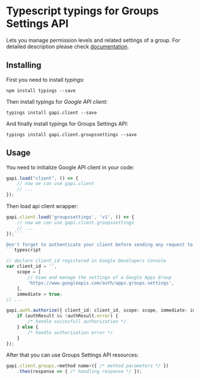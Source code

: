 # Typescript typings for Groups Settings API
Lets you manage permission levels and related settings of a group.
For detailed description please check [documentation](https://developers.google.com/google-apps/groups-settings/get_started).

## Installing

First you need to install *typings*:
```
npm install typings --save 
```

Then install typings for *Google API client*:
```
typings install gapi.client --save 
```

And finally install typings for Groups Settings API:
```
typings install gapi.client.groupssettings --save 
```

## Usage

You need to initialize Google API client in your code:
```typescript
gapi.load("client", () => { 
    // now we can use gapi.client
    // ... 
});
```

Then load api client wrapper:
```typescript
gapi.client.load('groupssettings', 'v1', () => {
    // now we can use gapi.client.groupssettings
    // ... 
});```

Don't forget to authenticate your client before sending any request to resources:
```typescript

// declare client_id registered in Google Developers Console
var client_id = '',
    scope = [     
        // View and manage the settings of a Google Apps Group
        'https://www.googleapis.com/auth/apps.groups.settings',
    ],
    immediate = true;
// ...

gapi.auth.authorize({ client_id: client_id, scope: scope, immediate: immediate }, authResult => {
    if (authResult && !authResult.error) {
        /* handle succesfull authorization */
    } else {
        /* handle authorization error */
    }
});            
```

After that you can use Groups Settings API resources:

```typescript
gapi.client.groups.<method name>({ /* method parameters */ })
    .then(response => { /* handling response */ });
```